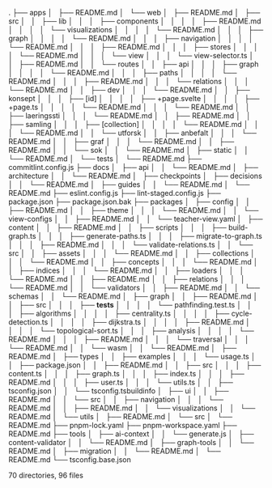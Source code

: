 .
├── apps
│   ├── README.md
│   └── web
│   ├── README.md
│   ├── src
│   │   ├── lib
│   │   │   ├── components
│   │   │   │   ├── README.md
│   │   │   │   └── visualizations
│   │   │   │   └── README.md
│   │   │   ├── graph
│   │   │   │   └── README.md
│   │   │   ├── navigation
│   │   │   │   └── README.md
│   │   │   ├── README.md
│   │   │   ├── stores
│   │   │   │   └── README.md
│   │   │   └── view
│   │   │   └── view-selector.ts
│   │   ├── README.md
│   │   └── routes
│   │   ├── api
│   │   │   ├── graph
│   │   │   │   └── README.md
│   │   │   ├── paths
│   │   │   │   └── README.md
│   │   │   ├── README.md
│   │   │   └── relations
│   │   │   └── README.md
│   │   ├── dev
│   │   │   └── README.md
│   │   ├── konsept
│   │   │   ├── [id]
│   │   │   │   ├── +page.svelte
│   │   │   │   ├── +page.ts
│   │   │   │   └── README.md
│   │   │   └── README.md
│   │   ├── laeringssti
│   │   │   └── README.md
│   │   ├── README.md
│   │   ├── samling
│   │   │   ├── [collection]
│   │   │   │   └── README.md
│   │   │   └── README.md
│   │   └── utforsk
│   │   ├── anbefalt
│   │   │   └── README.md
│   │   ├── graf
│   │   │   └── README.md
│   │   ├── README.md
│   │   └── sok
│   │   └── README.md
│   ├── static
│   │   └── README.md
│   └── tests
│   └── README.md
├── commitlint.config.js
├── docs
│   ├── api
│   │   └── README.md
│   ├── architecture
│   │   └── README.md
│   ├── checkpoints
│   ├── decisions
│   │   └── README.md
│   ├── guides
│   │   └── README.md
│   └── README.md
├── eslint.config.js
├── lint-staged.config.js
├── package.json
├── package.json.bak
├── packages
│   ├── config
│   │   ├── README.md
│   │   ├── theme
│   │   │   └── README.md
│   │   └── view-configs
│   │   ├── README.md
│   │   └── teacher-view.yaml
│   ├── content
│   │   ├── README.md
│   │   ├── scripts
│   │   │   ├── build-graph.ts
│   │   │   ├── generate-paths.ts
│   │   │   ├── migrate-to-graph.ts
│   │   │   ├── README.md
│   │   │   └── validate-relations.ts
│   │   └── src
│   │   ├── assets
│   │   │   └── README.md
│   │   ├── collections
│   │   │   └── README.md
│   │   ├── concepts
│   │   │   └── README.md
│   │   ├── indices
│   │   │   └── README.md
│   │   ├── loaders
│   │   │   └── README.md
│   │   ├── README.md
│   │   ├── relations
│   │   │   └── README.md
│   │   └── validators
│   │   ├── README.md
│   │   └── schemas
│   │   └── README.md
│   ├── graph
│   │   ├── README.md
│   │   ├── src
│   │   │   ├── **tests**
│   │   │   │   └── pathfinding.test.ts
│   │   │   ├── algorithms
│   │   │   │   ├── centrality.ts
│   │   │   │   ├── cycle-detection.ts
│   │   │   │   ├── dijkstra.ts
│   │   │   │   ├── README.md
│   │   │   │   └── topological-sort.ts
│   │   │   ├── analysis
│   │   │   │   └── README.md
│   │   │   ├── README.md
│   │   │   └── traversal
│   │   │   └── README.md
│   │   └── wasm
│   │   └── README.md
│   ├── README.md
│   ├── types
│   │   ├── examples
│   │   │   └── usage.ts
│   │   ├── package.json
│   │   ├── README.md
│   │   ├── src
│   │   │   ├── content.ts
│   │   │   ├── graph.ts
│   │   │   ├── index.ts
│   │   │   ├── README.md
│   │   │   ├── user.ts
│   │   │   └── utils.ts
│   │   ├── tsconfig.json
│   │   └── tsconfig.tsbuildinfo
│   ├── ui
│   │   ├── README.md
│   │   └── src
│   │   ├── navigation
│   │   │   └── README.md
│   │   ├── README.md
│   │   └── visualizations
│   │   └── README.md
│   └── utils
│   ├── README.md
│   └── src
│   └── README.md
├── pnpm-lock.yaml
├── pnpm-workspace.yaml
├── README.md
├── tools
│   ├── ai-context
│   │   └── generate.js
│   ├── content-validator
│   │   └── README.md
│   ├── graph-tools
│   │   └── README.md
│   ├── migration
│   │   └── README.md
│   └── README.md
└── tsconfig.base.json

70 directories, 96 files
